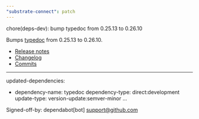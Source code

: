 ```yaml
---
"substrate-connect": patch
---
```


chore(deps-dev): bump typedoc from 0.25.13 to 0.26.10

Bumps [typedoc](https://github.com/TypeStrong/TypeDoc) from 0.25.13 to 0.26.10.
- [Release notes](https://github.com/TypeStrong/TypeDoc/releases)
- [Changelog](https://github.com/TypeStrong/typedoc/blob/master/CHANGELOG.md)
- [Commits](https://github.com/TypeStrong/TypeDoc/compare/v0.25.13...v0.26.10)

---
updated-dependencies:
- dependency-name: typedoc
  dependency-type: direct:development
  update-type: version-update:semver-minor
...

Signed-off-by: dependabot[bot] <support@github.com>
